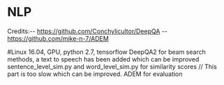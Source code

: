 # NLP

Credits:--
https://github.com/Conchylicultor/DeepQA --
https://github.com/mike-n-7/ADEM 

#Linux 16.04, GPU, python 2.7, tensorflow 
DeepQA2 for beam search methods, a text to speech has been added which can be improved  
sentence_level_sim.py and word_level_sim.py for similarity scores // This part is too slow which can be improved. 
ADEM  for evaluation 



